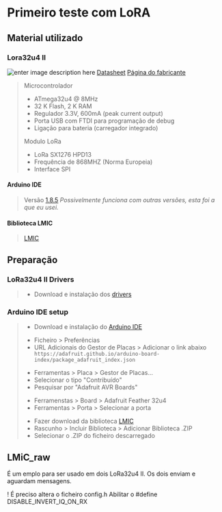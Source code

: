 
# Primeiro teste com LoRA
##  Material utilizado
### Lora32u4 II 
![enter image description here](https://raw.githubusercontent.com/nunosilvarocha/LoRa32u4_II_com_LMiC/master/Img/Lora32u4_II.jpg?token=AgTL5uf7T2hwvR9SZYJILOTP81oJ04Msks5bFw5IwA%3D%3D)
[Datasheet](https://docs.bsfrance.fr/documentation/11355_LORA32U4II/Datasheet_LoRa32u4II_1.1.pdf "Datasheet")
[Página do fabricante](https://bsfrance.fr/lora-long-range/1345-LoRa32u4-II-Lora-LiPo-Atmega32u4-SX1276-HPD13-868MHZ-EU-Antenna.html "Página do fabricante")

>  Microcontrolador
>- ATmega32u4 @ 8MHz
>- 32 K Flash, 2 K  RAM
>- Regulador 3.3V, 600mA (peak current output)
>- Porta USB com FTDI para programação de debug
>- Ligação para bateria (carregador integrado) 
> 
> Modulo LoRa 
>- LoRa SX1276 HPD13 
>- Frequência de 868MHZ (Norma Europeia)
>- Interface SPI
#### Arduino IDE
> Versão [1.8.5](https://www.arduino.cc/en/Main/Software)
>  *Possivelmente funciona com outras versões, esta foi a que eu usei.*
#### Biblioteca LMIC
> [LMIC](https://github.com/matthijskooijman/arduino-lmic)


## Preparação
### LoRa32u4 II Drivers

 > - Download e instalação dos [drivers](https://github.com/adafruit/Adafruit_Windows_Drivers/releases/download/2.2.0/adafruit_drivers_2.2.0.0.exe)

### Arduino IDE setup
 > - Download e instalação do [Arduino IDE](https://www.arduino.cc/en/Main/Software)<p>
 > - Ficheiro > Preferências
 > - URL Adicionais do Gestor de Placas > Adicionar o link abaixo `https://adafruit.github.io/arduino-board-index/package_adafruit_index.json`<p>
 > - Ferramentas > Placa > Gestor de Placas...
 > - Selecionar o tipo "Contribuído"
 > - Pesquisar por "Adafruit AVR Boards"<p>
 > - Ferramenstas > Board > Adafruit Feather 32u4
 > - Ferramentas > Porta > Selecionar a porta<p>
 > - Fazer download da biblioteca [LMIC](https://github.com/matthijskooijman/arduino-lmic)
 > - Rascunho > Incluir Biblioteca > Adicionar Biblioteca .ZIP
 > - Selecionar o .ZIP do ficheiro descarregado

## LMiC_raw
É um emplo para ser usado em dois LoRa32u4 II.
Os dois enviam e aguardam mensagens.

! É preciso altera o ficheiro config.h
Abilitar o #define DISABLE_INVERT_IQ_ON_RX
